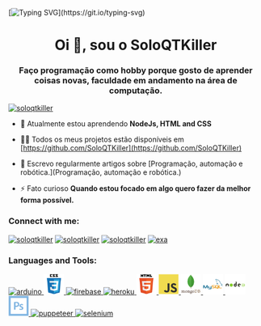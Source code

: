 [![Typing SVG](https://readme-typing-svg.herokuapp.com?color=ba60ff&lines=Bem-vindos+ao+meu+perfil.)](https://git.io/typing-svg)

<h1 align="center">Oi 👋, sou o SoloQTKiller</h1>
<h3 align="center">Faço programação como hobby porque gosto de aprender coisas novas, faculdade em andamento na área de computação.</h3>

<p align="left"> <a href="https://twitter.com/soloqtkiller" target="blank"><img src="https://img.shields.io/twitter/follow/soloqtkiller?logo=twitter&style=for-the-badge" alt="soloqtkiller" /></a> </p>

- 🌱 Atualmente estou aprendendo **NodeJs, HTML and CSS**

- 👨‍💻 Todos os meus projetos estão disponíveis em [https://github.com/SoloQTKiller](https://github.com/SoloQTKiller)

- 📝 Escrevo regularmente artigos sobre [Programação, automação e robótica.](Programação, automação e robótica.)

- ⚡ Fato curioso **Quando estou focado em algo quero fazer da melhor forma possível.**

<h3 align="left">Connect with me:</h3>
<p align="left">
<a href="https://twitter.com/soloqtkiller" target="blank"><img align="center" src="https://raw.githubusercontent.com/rahuldkjain/github-profile-readme-generator/master/src/images/icons/Social/twitter.svg" alt="soloqtkiller" height="30" width="40" /></a>
<a href="https://instagram.com/soloqtkiller" target="blank"><img align="center" src="https://raw.githubusercontent.com/rahuldkjain/github-profile-readme-generator/master/src/images/icons/Social/instagram.svg" alt="soloqtkiller" height="30" width="40" /></a>
<a href="https://www.youtube.com/c/soloqtkiller" target="blank"><img align="center" src="https://raw.githubusercontent.com/rahuldkjain/github-profile-readme-generator/master/src/images/icons/Social/youtube.svg" alt="soloqtkiller" height="30" width="40" /></a>
<a href="https://discord.gg/exa" target="blank"><img align="center" src="https://raw.githubusercontent.com/rahuldkjain/github-profile-readme-generator/master/src/images/icons/Social/discord.svg" alt="exa" height="30" width="40" /></a>
</p>

<h3 align="left">Languages and Tools:</h3>
<p align="left"> <a href="https://www.arduino.cc/" target="_blank" rel="noreferrer"> <img src="https://cdn.worldvectorlogo.com/logos/arduino-1.svg" alt="arduino" width="40" height="40"/> </a> <a href="https://www.w3schools.com/css/" target="_blank" rel="noreferrer"> <img src="https://raw.githubusercontent.com/devicons/devicon/master/icons/css3/css3-original-wordmark.svg" alt="css3" width="40" height="40"/> </a> <a href="https://firebase.google.com/" target="_blank" rel="noreferrer"> <img src="https://www.vectorlogo.zone/logos/firebase/firebase-icon.svg" alt="firebase" width="40" height="40"/> </a> <a href="https://heroku.com" target="_blank" rel="noreferrer"> <img src="https://www.vectorlogo.zone/logos/heroku/heroku-icon.svg" alt="heroku" width="40" height="40"/> </a> <a href="https://www.w3.org/html/" target="_blank" rel="noreferrer"> <img src="https://raw.githubusercontent.com/devicons/devicon/master/icons/html5/html5-original-wordmark.svg" alt="html5" width="40" height="40"/> </a> <a href="https://developer.mozilla.org/en-US/docs/Web/JavaScript" target="_blank" rel="noreferrer"> <img src="https://raw.githubusercontent.com/devicons/devicon/master/icons/javascript/javascript-original.svg" alt="javascript" width="40" height="40"/> </a> <a href="https://www.mongodb.com/" target="_blank" rel="noreferrer"> <img src="https://raw.githubusercontent.com/devicons/devicon/master/icons/mongodb/mongodb-original-wordmark.svg" alt="mongodb" width="40" height="40"/> </a> <a href="https://www.mysql.com/" target="_blank" rel="noreferrer"> <img src="https://raw.githubusercontent.com/devicons/devicon/master/icons/mysql/mysql-original-wordmark.svg" alt="mysql" width="40" height="40"/> </a> <a href="https://nodejs.org" target="_blank" rel="noreferrer"> <img src="https://raw.githubusercontent.com/devicons/devicon/master/icons/nodejs/nodejs-original-wordmark.svg" alt="nodejs" width="40" height="40"/> </a> <a href="https://www.photoshop.com/en" target="_blank" rel="noreferrer"> <img src="https://raw.githubusercontent.com/devicons/devicon/master/icons/photoshop/photoshop-line.svg" alt="photoshop" width="40" height="40"/> </a> <a href="https://github.com/puppeteer/puppeteer" target="_blank" rel="noreferrer"> <img src="https://www.vectorlogo.zone/logos/pptrdev/pptrdev-official.svg" alt="puppeteer" width="40" height="40"/> </a> <a href="https://www.selenium.dev" target="_blank" rel="noreferrer"> <img src="https://raw.githubusercontent.com/detain/svg-logos/780f25886640cef088af994181646db2f6b1a3f8/svg/selenium-logo.svg" alt="selenium" width="40" height="40"/> </a> </p>
